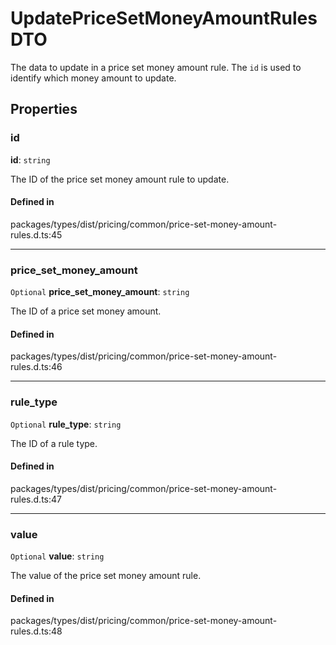# UpdatePriceSetMoneyAmountRulesDTO

The data to update in a price set money amount rule. The `id` is used to identify which money amount to update.

## Properties

### id

 **id**: `string`

The ID of the price set money amount rule to update.

#### Defined in

packages/types/dist/pricing/common/price-set-money-amount-rules.d.ts:45

___

### price\_set\_money\_amount

 `Optional` **price\_set\_money\_amount**: `string`

The ID of a price set money amount.

#### Defined in

packages/types/dist/pricing/common/price-set-money-amount-rules.d.ts:46

___

### rule\_type

 `Optional` **rule\_type**: `string`

The ID of a rule type.

#### Defined in

packages/types/dist/pricing/common/price-set-money-amount-rules.d.ts:47

___

### value

 `Optional` **value**: `string`

The value of the price set money amount rule.

#### Defined in

packages/types/dist/pricing/common/price-set-money-amount-rules.d.ts:48
